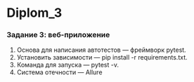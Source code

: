 # Diplom_3
### Задание 3: веб-приложение
1. Основа для написания автотестов — фреймворк pytest.
2. Установить зависимости — pip install -r requirements.txt.
3. Команда для запуска — pytest -v.
4. Система отечности — Allure